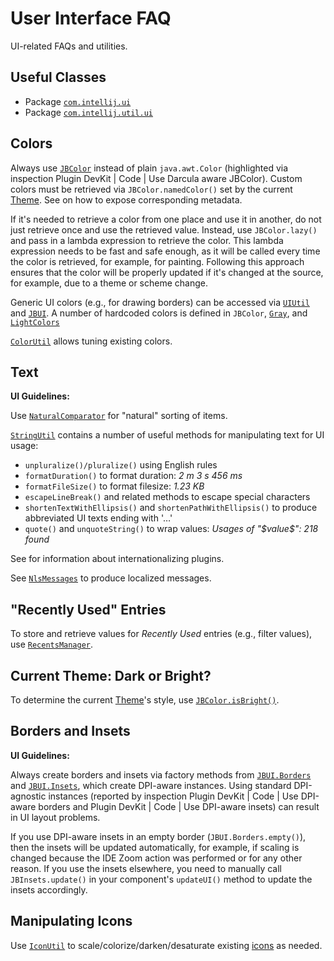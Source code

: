 <!-- Copyright 2000-2024 JetBrains s.r.o. and contributors. Use of this source code is governed by the Apache 2.0 license. -->

# User Interface FAQ

<link-summary>UI-related FAQs and utilities.</link-summary>

<include from="user_interface_components.md" element-id="inspectingExistingUI"/>

## Useful Classes

- Package [`com.intellij.ui`](%gh-ic%/platform/util/ui/src/com/intellij/ui/)
- Package [`com.intellij.util.ui`](%gh-ic%/platform/util/ui/src/com/intellij/util/ui/)

## Colors

Always use [`JBColor`](%gh-ic%/platform/util/ui/src/com/intellij/ui/JBColor.java) instead of plain `java.awt.Color`
(highlighted via inspection <control>Plugin DevKit | Code | Use Darcula aware JBColor</control>).
Custom colors must be retrieved via `JBColor.namedColor()` set by the current [Theme](themes_getting_started.md).
See [](themes_metadata.md) on how to expose corresponding metadata.

If it's needed to retrieve a color from one place and use it in another, do not just retrieve once and use the retrieved value.
Instead, use `JBColor.lazy()` and pass in a lambda expression to retrieve the color.
This lambda expression needs to be fast and safe enough, as it will be called every time the color is retrieved, for example, for painting.
Following this approach ensures that the color will be properly updated if it's changed at the source, for example, due to a theme or scheme change.

Generic UI colors (e.g., for drawing borders) can be accessed via [`UIUtil`](%gh-ic%/platform/util/ui/src/com/intellij/util/ui/UIUtil.java)
and [`JBUI`](%gh-ic%/platform/util/ui/src/com/intellij/util/ui/JBUI.java).
A number of hardcoded colors is defined in `JBColor`, [`Gray`](%gh-ic%/platform/util/ui/src/com/intellij/ui/Gray.java), and [`LightColors`](%gh-ic%/platform/util/ui/src/com/intellij/ui/LightColors.java)

[`ColorUtil`](%gh-ic%/platform/util/ui/src/com/intellij/ui/ColorUtil.java) allows tuning existing colors.

## Text

<tldr>

**UI Guidelines:** [](data_formats.md)

</tldr>

Use [`NaturalComparator`](%gh-ic%/platform/util/base/src/com/intellij/openapi/util/text/NaturalComparator.java) for "natural" sorting of items.

[`StringUtil`](%gh-ic%/platform/util/src/com/intellij/openapi/util/text/StringUtil.java) contains a number of useful methods for manipulating text for UI usage:

- `unpluralize()/pluralize()` using English rules
- `formatDuration()` to format duration: _2 m 3 s 456 ms_
- `formatFileSize()` to format filesize: _1.23 KB_
- `escapeLineBreak()` and related methods to escape special characters
- `shortenTextWithEllipsis()` and `shortenPathWithEllipsis()` to produce abbreviated UI texts ending with '&#8230;'
- `quote()` and `unquoteString()` to wrap values: _Usages of "\$value\$": 218 found_

See [](internationalization.md) for information about internationalizing plugins.

See [`NlsMessages`](%gh-ic%/platform/ide-core-impl/src/com/intellij/ide/nls/NlsMessages.java) to produce localized messages.

## "Recently Used" Entries

To store and retrieve values for *Recently Used* entries (e.g., filter values), use
[`RecentsManager`](%gh-ic%/platform/platform-impl/src/com/intellij/ui/RecentsManager.java).

## Current Theme: Dark or Bright?

To determine the current [Theme](themes_getting_started.md)'s style, use [`JBColor.isBright()`](%gh-ic%/platform/util/ui/src/com/intellij/ui/JBColor.java).

## Borders and Insets

<tldr>

**UI Guidelines:** [](layout.md)

</tldr>

Always create borders and insets via factory methods from [`JBUI.Borders`](%gh-ic%/platform/util/ui/src/com/intellij/util/ui/JBUI.java) and [`JBUI.Insets`](%gh-ic%/platform/util/ui/src/com/intellij/util/ui/JBUI.java), which create DPI-aware instances.
Using standard DPI-agnostic instances (reported by inspection <ui-path>Plugin DevKit | Code | Use DPI-aware borders</ui-path> and <ui-path>Plugin DevKit | Code | Use DPI-aware insets</ui-path>)
can result in UI layout problems.

If you use DPI-aware insets in an empty border (`JBUI.Borders.empty()`), then the insets will be updated automatically, for example, if scaling is changed because the <ui-path>IDE Zoom</ui-path> action was performed or for any other reason.
If you use the insets elsewhere, you need to manually call `JBInsets.update()` in your component's `updateUI()` method to update the insets accordingly.

## Manipulating Icons

Use [`IconUtil`](%gh-ic%/platform/core-ui/src/util/IconUtil.kt) to scale/colorize/darken/desaturate existing [icons](icons.md) as needed.

<include from="snippets.md" element-id="missingContent"/>
